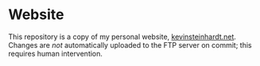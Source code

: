 Website
=======

This repository is a copy of my personal website, [kevinsteinhardt.net](http://kevinsteinhardt.net). Changes are *not* automatically uploaded to the FTP server on commit; this requires human intervention.
